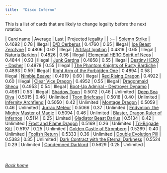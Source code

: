 ```yaml
---
title:  "Disco Inferno"
---
```


This is a list of cards that are likely to change legality before the next rotation.

| Card name | Average | Last | Projected legality |
| :-- |
[Solemn Strike](https://db.ygoprodeck.com/card/?search=Solemn%20Strike) | 0.4692 | 0.78 | Illegal |
[D/D Cerberus](https://db.ygoprodeck.com/card/?search=D/D%20Cerberus) | 0.4760 | 0.65 | Illegal |
[Ice Beast Zerofyne](https://db.ygoprodeck.com/card/?search=Ice%20Beast%20Zerofyne) | 0.4806 | 0.62 | Illegal |
[Artifact Ignition](https://db.ygoprodeck.com/card/?search=Artifact%20Ignition) | 0.4819 | 0.65 | Illegal |
[Naturia Barkion](https://db.ygoprodeck.com/card/?search=Naturia%20Barkion) | 0.4826 | 0.56 | Illegal |
[Elemental HERO Spirit of Neos](https://db.ygoprodeck.com/card/?search=Elemental%20HERO%20Spirit%20of%20Neos) | 0.4844 | 0.93 | Illegal |
[Junk Gardna](https://db.ygoprodeck.com/card/?search=Junk%20Gardna) | 0.4858 | 0.55 | Illegal |
[Destiny HERO - Dasher](https://db.ygoprodeck.com/card/?search=Destiny%20HERO%20-%20Dasher) | 0.4878 | 0.55 | Illegal |
[The Phantom Knights of Rusty Bardiche](https://db.ygoprodeck.com/card/?search=The%20Phantom%20Knights%20of%20Rusty%20Bardiche) | 0.4893 | 0.59 | Illegal |
[Right Arm of the Forbidden One](https://db.ygoprodeck.com/card/?search=Right%20Arm%20of%20the%20Forbidden%20One) | 0.4894 | 0.58 | Illegal |
[Nimble Beaver](https://db.ygoprodeck.com/card/?search=Nimble%20Beaver) | 0.4919 | 0.60 | Illegal |
[Red Rising Dragon](https://db.ygoprodeck.com/card/?search=Red%20Rising%20Dragon) | 0.4922 | 0.60 | Illegal |
[Clear Vice Dragon](https://db.ygoprodeck.com/card/?search=Clear%20Vice%20Dragon) | 0.4952 | 0.55 | Illegal |
[Dragonmaid Sheou](https://db.ygoprodeck.com/card/?search=Dragonmaid%20Sheou) | 0.4953 | 0.54 | Illegal |
[Boot-Up Admiral - Destroyer Dynamo](https://db.ygoprodeck.com/card/?search=Boot-Up%20Admiral%20-%20Destroyer%20Dynamo) | 0.4981 | 0.53 | Illegal |
[Shadow Toon](https://db.ygoprodeck.com/card/?search=Shadow%20Toon) | 0.5012 | 0.46 | Unlimited |
[Deep Sea Diva](https://db.ygoprodeck.com/card/?search=Deep%20Sea%20Diva) | 0.5015 | 0.46 | Unlimited |
[Toon Briefcase](https://db.ygoprodeck.com/card/?search=Toon%20Briefcase) | 0.5018 | 0.40 | Unlimited |
[Infernity Archfiend](https://db.ygoprodeck.com/card/?search=Infernity%20Archfiend) | 0.5050 | 0.42 | Unlimited |
[Montage Dragon](https://db.ygoprodeck.com/card/?search=Montage%20Dragon) | 0.5059 | 0.46 | Unlimited |
[Jurrac Meteor](https://db.ygoprodeck.com/card/?search=Jurrac%20Meteor) | 0.5066 | 0.37 | Unlimited |
[Endymion, the Mighty Master of Magic](https://db.ygoprodeck.com/card/?search=Endymion,%20the%20Mighty%20Master%20of%20Magic) | 0.5094 | 0.46 | Unlimited |
[Blaster, Dragon Ruler of Infernos](https://db.ygoprodeck.com/card/?search=Blaster,%20Dragon%20Ruler%20of%20Infernos) | 0.5114 | 0.25 | Limited |
[Gladiator Beast Darius](https://db.ygoprodeck.com/card/?search=Gladiator%20Beast%20Darius) | 0.5134 | 0.42 | Unlimited |
[Frost and Flame Dragon](https://db.ygoprodeck.com/card/?search=Frost%20and%20Flame%20Dragon) | 0.5169 | 0.26 | Unlimited |
[Tri-Brigade Kitt](https://db.ygoprodeck.com/card/?search=Tri-Brigade%20Kitt) | 0.5197 | 0.25 | Unlimited |
[Golden Castle of Stromberg](https://db.ygoprodeck.com/card/?search=Golden%20Castle%20of%20Stromberg) | 0.5269 | 0.40 | Unlimited |
[Foolish Return](https://db.ygoprodeck.com/card/?search=Foolish%20Return) | 0.5333 | 0.36 | Unlimited |
[Double Evolution Pill](https://db.ygoprodeck.com/card/?search=Double%20Evolution%20Pill) | 0.5383 | 0.35 | Unlimited |
[Dark Contract with the Eternal Darkness](https://db.ygoprodeck.com/card/?search=Dark%20Contract%20with%20the%20Eternal%20Darkness) | 0.5524 | 0.29 | Unlimited |
[Condemned Darklord](https://db.ygoprodeck.com/card/?search=Condemned%20Darklord) | 0.5629 | 0.25 | Unlimited |

<br>

###### [Back home](index)